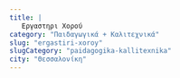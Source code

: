 ```yaml
---
title: |
   Εργαστηρι Χορού
category: "Παιδαγωγικά + Καλιτεχνικά"
slug: "ergastiri-xoroy"
slugCategory: "paidagogika-kallitexnika"
city: "Θεσσαλονίκη"
---
```


